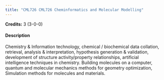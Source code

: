 ```yaml
---
title: "CML726 CML726 Cheminformatics and Molecular Modelling"
---
```

**Credits:** 3 (3-0-0)

#### Description
Chemistry & Information technology, chemical / biochemical data collation, retrieval, analysis & interpretation, hypothesis generation & validation, development of structure activity/property relationships, artificial intelligence techniques in chemistry. Building molecules on a computer, quantum and molecular mechanics methods for geometry optimization, Simulation methods for molecules and materials.